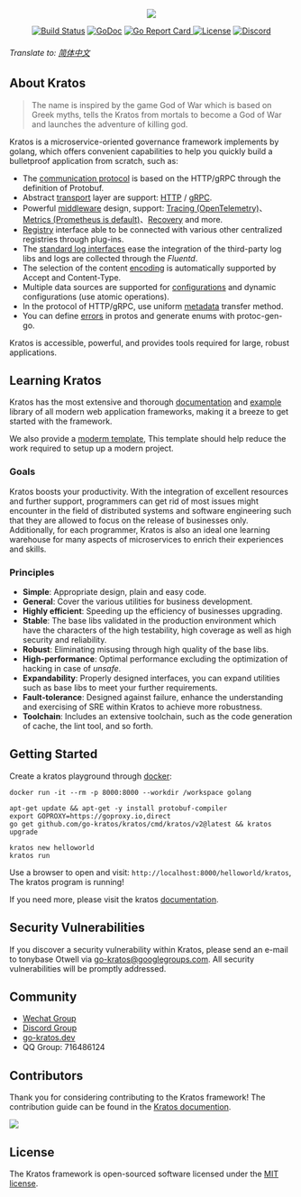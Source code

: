 <p align="center"><a href="https://go-kratos.dev/" target="_blank"><img src="https://github.com/go-kratos/kratos/blob/main/docs/images/kratos-large.png?raw=true"></a></p>

<p align="center">
<a href="https://github.com/go-kratos/kratos/actions"><img src="https://github.com/go-kratos/kratos/workflows/Go/badge.svg" alt="Build Status"></a>
<a href="https://pkg.go.dev/github.com/go-kratos/kratos/v2"><img src="https://pkg.go.dev/badge/github.com/go-kratos/kratos/v2" alt="GoDoc"></a>
<a href="https://goreportcard.com/report/github.com/go-kratos/kratos"><img src="https://goreportcard.com/badge/github.com/go-kratos/kratos" alt="Go Report Card" /a>
<a href="https://github.com/go-kratos/kratos/blob/main/LICENSE"><img src="https://img.shields.io/github/license/go-kratos/kratos" alt="License"></a>
<a href="https://discord.gg/BWzJsUJ"><img src="https://img.shields.io/discord/766619759214854164?label=chat&logo=discord" alt="Discord"></a>
</p>
  
###### Translate to: [简体中文](README_zh.md)

## About Kratos
  
> The name is inspired by the game God of War which is based on Greek myths, tells the Kratos from mortals to become a God of War and launches the adventure of killing god.

Kratos is a microservice-oriented governance framework implements by golang, which offers convenient capabilities to help you quickly build a bulletproof application from scratch, such as:

- The [communication protocol](https://go-kratos.dev/docs/component/api) is based on the HTTP/gRPC through the definition of Protobuf.
- Abstract [transport](https://go-kratos.dev/en/docs/component/transport/overview) layer are support: [HTTP](https://go-kratos.dev/docs/component/transport/http) / [gRPC](https://go-kratos.dev/docs/component/transport/grpc).
- Powerful [middleware](https://go-kratos.dev/en/docs/component/middleware/overview) design, support: [Tracing (OpenTelemetry)](https://go-kratos.dev/docs/component/middleware/tracing)、[Metrics (Prometheus is default)](https://go-kratos.dev/docs/component/middleware/metrics)、[Recovery](https://go-kratos.dev/en/docs/component/middleware/recovery) and more.
- [Registry](https://go-kratos.dev/en/docs/component/registry) interface able to be connected with various other centralized registries through plug-ins.
- The [standard log interfaces](https://go-kratos.dev/en/docs/component/log) ease the integration of the third-party log libs and logs are collected through the *Fluentd*.
- The selection of the content [encoding](https://go-kratos.dev/en/docs/component/encoding) is automatically supported by Accept and Content-Type.
- Multiple data sources are supported for [configurations](https://go-kratos.dev/en/docs/component/config) and dynamic configurations (use atomic operations).
- In the protocol of HTTP/gRPC, use uniform [metadata](https://go-kratos.dev/en/docs/component/metadata) transfer method.
- You can define [errors](https://go-kratos.dev/en/docs/component/errors/) in protos and generate enums with protoc-gen-go.

Kratos is accessible, powerful, and provides tools required for large, robust applications.

## Learning Kratos

Kratos has the most extensive and thorough [documentation](https://go-kratos.dev/docs/getting-started/start) and [example](./examples) library of all modern web application frameworks, making it a breeze to get started with the framework.

We also provide a [moderm template](https://github.com/go-kratos/kratos-layout), This template should help reduce the work required to setup up a modern project.

### Goals

Kratos boosts your productivity. With the integration of excellent resources and further support, programmers can get rid of most issues might encounter in the field of distributed systems and software engineering such that they are allowed to focus on the release of businesses only. Additionally, for each programmer, Kratos is also an ideal one learning warehouse for many aspects of microservices to enrich their experiences and skills.

### Principles

* **Simple**: Appropriate design, plain and easy code.
* **General**: Cover the various utilities for business development.
* **Highly efficient**: Speeding up the efficiency of businesses upgrading.
* **Stable**: The base libs validated in the production environment which have the characters of the high testability, high coverage as well as high security and reliability.
* **Robust**: Eliminating misusing through high quality of the base libs.
* **High-performance**: Optimal performance excluding the optimization of hacking in case of *unsafe*. 
* **Expandability**: Properly designed interfaces, you can expand utilities such as base libs to meet your further requirements.
* **Fault-tolerance**: Designed against failure, enhance the understanding and exercising of SRE within Kratos to achieve more robustness.
* **Toolchain**: Includes an extensive toolchain, such as the code generation of cache, the lint tool, and so forth.

## Getting Started

Create a kratos playground through [docker](https://www.docker.com/products/docker-desktop):
  
```shell
docker run -it --rm -p 8000:8000 --workdir /workspace golang
```
  
```shell
apt-get update && apt-get -y install protobuf-compiler
export GOPROXY=https://goproxy.io,direct
go get github.com/go-kratos/kratos/cmd/kratos/v2@latest && kratos upgrade
```
  
```shell
kratos new helloworld
kratos run
```
  
Use a browser to open and visit: `http://localhost:8000/helloworld/kratos`, The kratos program is running!

If you need more, please visit the kratos [documentation](https://go-kratos.dev/docs/getting-started/start).

## Security Vulnerabilities

If you discover a security vulnerability within Kratos, please send an e-mail to tonybase Otwell via go-kratos@googlegroups.com. All security vulnerabilities will be promptly addressed.

## Community

- [Wechat Group](https://github.com/go-kratos/kratos/issues/682)
- [Discord Group](https://discord.gg/BWzJsUJ)
- [go-kratos.dev](https://go-kratos.dev)
- QQ Group: 716486124

## Contributors

Thank you for considering contributing to the Kratos framework! The contribution guide can be found in the [Kratos documention](https://go-kratos.dev/docs/community/contribution).

<a href="https://github.com/go-kratos/kratos/graphs/contributors">
  <img src="https://contrib.rocks/image?repo=go-kratos/kratos" />
</a>

## License

The Kratos framework is open-sourced software licensed under the [MIT license](./LICENSE).
